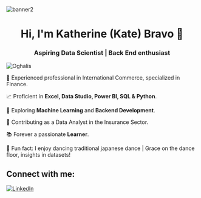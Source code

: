 ![banner2](https://github.com/Oghalis/Oghalis/assets/148403071/dfd390b3-32ea-44b0-9dd0-a1a458078201)

<h1 align="center">Hi, I'm Katherine (Kate) Bravo  👋</h1>
<h3 align="center">Aspiring Data Scientist | Back End enthusiast</h3>

<p align="left"> <img src="https://komarev.com/ghpvc/?username=Oghalis&label=Profile%20views&color=0e75b6&style=flat" alt="Oghalis" /> </p>

:sunflower: Experienced professional in International Commerce, specialized in Finance.

:chart_with_upwards_trend: Proficient in **Excel, Data Studio, Power BI, SQL & Python**.

:nut_and_bolt: Exploring **Machine Learning** and **Backend Development**.

🔭 Contributing as a Data Analyst in the Insurance Sector.

:books: Forever a passionate **Learner**.

:cherry_blossom: Fun fact: I enjoy dancing traditional japanese dance | Grace on the dance floor, insights in datasets!


## Connect with me:
[![LinkedIn](https://img.shields.io/badge/LinkedIn-%230077B5.svg?logo=linkedin&logoColor=white)](https://www.linkedin.com/in/katherineoghalisbravo/)

<!--
**Oghalis/Oghalis** is a ✨ _special_ ✨ repository because its `README.md` (this file) appears on your GitHub profile.

Here are some ideas to get you started:

- 🔭 I’m currently working on ...
- 🌱 I’m currently learning ...
- 👯 I’m looking to collaborate on ...
- 🤔 I’m looking for help with ...
- 💬 Ask me about ...
- 📫 How to reach me: ...
- 😄 Pronouns: ...
- ⚡ Fun fact: ...
-->

